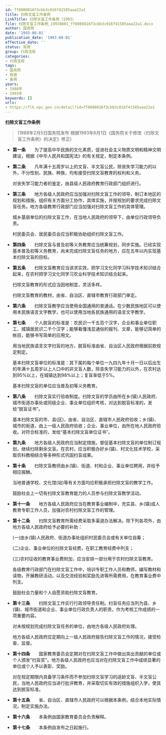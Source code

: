 ```yaml
---
id: ff8080816f3cbb3c016f41585aaa22a1
title: 扫除文盲工作条例
LinkTitle: 扫除文盲工作条例（1993）
file: 扫除文盲工作条例_19930801_ff8080816f3cbb3c016f41585aaa22a1.docx
author: 国务院
date: '1993-08-01'
publication_date: '1993-08-01'
effective_date: ''
status: 有效
group: 行政法规
categories:
- 行政法规
tags:
- 国务院
- 有效
- 条例
years:
- 1988年
- 1993年
keywords: []
urls:
- https://flk.npc.gov.cn/detail?id=ff8080816f3cbb3c016f41585aaa22a1
---
```


**扫除文盲工作条例**

> (1988年2月5日国务院发布 根据1993年8月1日《国务院关于修改〈扫除文盲工作条例〉的决定》修正)

- **第一条**　　为了提高中华民族的文化素质，促进社会主义物质文明和精神文明建设，根据《中华人民共和国宪法》的有关规定，制定本条例。

- **第二条**　　凡年满十五周岁以上的文盲、半文盲公民，除丧失学习能力的以外，不分性别、民族、种族，均有接受扫除文盲教育的权利和义务。

  对丧失学习能力者的鉴定，由县级人民政府教育行政部门组织进行。

- **第三条**　　地方各级人民政府应当加强对扫除文盲工作的领导，制订本地区的规划和措施，组织有关方面分工协作，具体实施，并按规划的要求完成扫除文盲任务。地方各级教育行政部门应当加强对扫除文盲工作的具体管理。

  城乡基层单位的扫除文盲工作，在当地人民政府的领导下，由单位行政领导负责。

  村民委员会、居民委员会应当积极协助组织扫除文盲工作。

- **第四条**　　扫除文盲与普及初等义务教育应当统筹规划，同步实施。已经实现基本普及初等义务教育，尚未完成扫除文盲任务的地方，应在五年以内实现基本扫除文盲的目标。

- **第五条**　　扫除文盲教育应当讲求实效，把学习文化同学习科学技术知识结合起来，在农村把学习文化同学习农业科学技术知识结合起来。

  扫除文盲教育的形式应当因地制宜，灵活多样。

  扫除文盲教育的教材，由省、自治区、直辖市教育行政部门审定。

- **第六条**　　扫除文盲教学应当使用全国通用的普通话。在少数民族地区可以使用本民族语言文字教学，也可以使用当地各民族通用的语言文字教学。

- **第七条**　　个人脱盲的标准是：农民识一千五百个汉字，企业和事业单位职工、城镇居民识二千个汉字；能够看懂浅显通俗的报刊、文章，能够记简单的帐目，能够书写简单的应用文。

  用当地民族语言文字扫盲的地方，脱盲标准由省、自治区人民政府根据前款规定制定。

  基本扫除文盲单位的标准是：其下属的每个单位一九四九年十月一日以后出生的年满十五周岁以上人口中的非文盲人数，除丧失学习能力的以外，在农村达到95%以上，在城镇达到98%以上；复盲率低于5%。

  基本扫除文盲的单位应当普及初等义务教育。

- **第八条**　　扫除文盲实行验收制度。扫除文盲的学员由所在乡(镇)人民政府、城市街道办事处或同级企业、事业单位组织考核，对达到脱盲标准的，发给“脱盲证书”。

  基本扫除文盲的市、县(区)，由省、自治区、直辖市人民政府验收；乡(镇)、城市的街道，由上一级人民政府验收；企业、事业单位，由所在地人民政府验收。对符合标准的，发给“基本扫除文盲单位证书”。

- **第九条**　　地方各级人民政府应当制定措施，督促基本扫除文盲的单位制订规划，继续扫除剩余文盲。在农村，应当积极办好乡(镇)、村文化技术学校，采取农科教相结合等多种形式巩固扫盲成果。

- **第十条**　　扫除文盲教师由乡(镇)、街道、村和企业、事业单位聘用，并给予相应报酬。

  当地普通学校、文化馆(站)等有关方面均应积极承担扫除文盲的教学工作。

  鼓励社会上一切有扫除文盲教育能力的人员参与扫除文盲教学活动。

- **第十一条**　　地方各级人民政府应当在教育事业编制中，充实县、乡(镇)成人教育专职工作人员，加强对农村扫除文盲工作的管理。

- **第十二条**　　扫除文盲教育所需经费采取多渠道办法解决。除下列各项外，由地方各级人民政府给予必要的补助：

  (一)由乡(镇)人民政府、街道办事处组织村民委员会或有关单位自筹；

  (二)企业、事业单位的扫除文盲经费，在职工教育经费中列支；

  (三)农村征收的教育事业费附加，应当安排一部分用于农村扫除文盲教育。

  各级教育行政部门在扫除文盲工作中，培训专职工作人员和教师，编写教材和读物，开展教研活动，以及交流经验和奖励先进等所需费用，在教育事业费中列支。

  鼓励社会力量和个人自愿资助扫除文盲教育。

- **第十三条**　　扫除文盲工作实行行政领导责任制。扫盲任务应当列为县、乡(镇)、城市街道和企业、事业单位行政负责人的职责，作为考核工作成绩的一项重要内容。

  对未按规划完成扫除文盲任务的单位，由地方各级人民政府处理。

  地方各级人民政府应定期向上一级人民政府报告扫除文盲工作的情况，接受检查、监督。

- **第十四条**　　国家教育委员会定期对在扫除文盲工作中做出突出贡献的单位或个人颁发“扫盲奖”。地方各级人民政府也应当对在扫除文盲工作中成绩显著的单位或个人予以表彰、奖励。

  对在规定期限内具备学习条件而不参加扫除文盲学习的适龄文盲、半文盲公民，当地人民政府应当进行批评教育，并采取切实有效的措施组织入学，使其达到脱盲标准。

- **第十五条**　　省、自治区、直辖市人民政府可以根据本条例，结合本地实际情况，制定实施办法。

- **第十六条**　　本条例由国家教育委员会负责解释。

- **第十七条**　　本条例自发布之日起施行。
